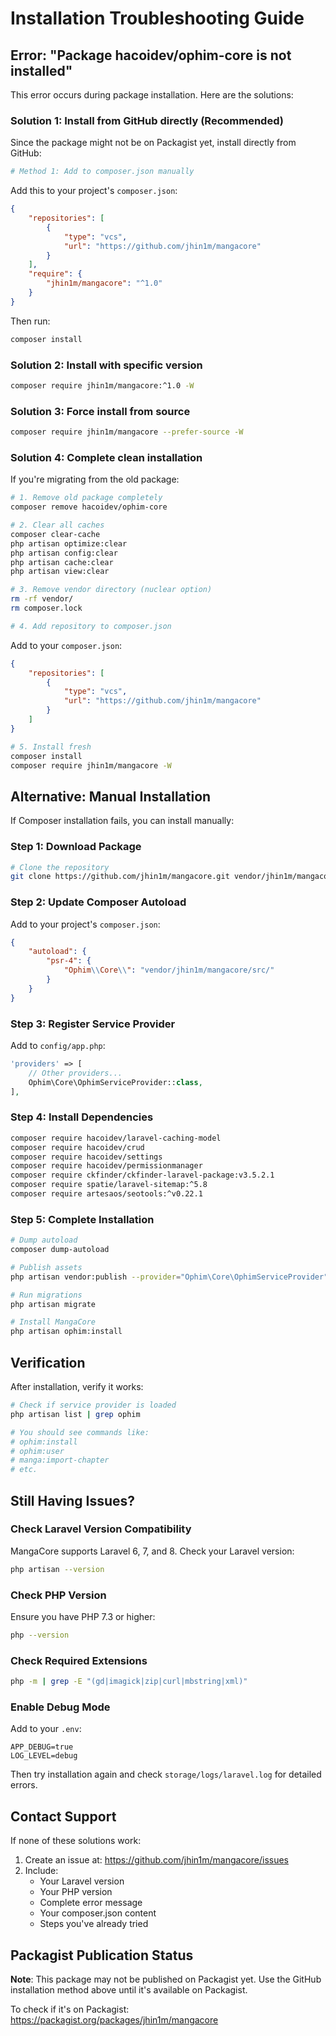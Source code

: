# Installation Troubleshooting Guide

## Error: "Package hacoidev/ophim-core is not installed"

This error occurs during package installation. Here are the solutions:

### Solution 1: Install from GitHub directly (Recommended)

Since the package might not be on Packagist yet, install directly from GitHub:

```bash
# Method 1: Add to composer.json manually
```

Add this to your project's `composer.json`:

```json
{
    "repositories": [
        {
            "type": "vcs",
            "url": "https://github.com/jhin1m/mangacore"
        }
    ],
    "require": {
        "jhin1m/mangacore": "^1.0"
    }
}
```

Then run:
```bash
composer install
```

### Solution 2: Install with specific version

```bash
composer require jhin1m/mangacore:^1.0 -W
```

### Solution 3: Force install from source

```bash
composer require jhin1m/mangacore --prefer-source -W
```

### Solution 4: Complete clean installation

If you're migrating from the old package:

```bash
# 1. Remove old package completely
composer remove hacoidev/ophim-core

# 2. Clear all caches
composer clear-cache
php artisan optimize:clear
php artisan config:clear
php artisan cache:clear
php artisan view:clear

# 3. Remove vendor directory (nuclear option)
rm -rf vendor/
rm composer.lock

# 4. Add repository to composer.json
```

Add to your `composer.json`:
```json
{
    "repositories": [
        {
            "type": "vcs",
            "url": "https://github.com/jhin1m/mangacore"
        }
    ]
}
```

```bash
# 5. Install fresh
composer install
composer require jhin1m/mangacore -W
```

## Alternative: Manual Installation

If Composer installation fails, you can install manually:

### Step 1: Download Package

```bash
# Clone the repository
git clone https://github.com/jhin1m/mangacore.git vendor/jhin1m/mangacore
```

### Step 2: Update Composer Autoload

Add to your project's `composer.json`:

```json
{
    "autoload": {
        "psr-4": {
            "Ophim\\Core\\": "vendor/jhin1m/mangacore/src/"
        }
    }
}
```

### Step 3: Register Service Provider

Add to `config/app.php`:

```php
'providers' => [
    // Other providers...
    Ophim\Core\OphimServiceProvider::class,
],
```

### Step 4: Install Dependencies

```bash
composer require hacoidev/laravel-caching-model
composer require hacoidev/crud
composer require hacoidev/settings
composer require hacoidev/permissionmanager
composer require ckfinder/ckfinder-laravel-package:v3.5.2.1
composer require spatie/laravel-sitemap:^5.8
composer require artesaos/seotools:^v0.22.1
```

### Step 5: Complete Installation

```bash
# Dump autoload
composer dump-autoload

# Publish assets
php artisan vendor:publish --provider="Ophim\Core\OphimServiceProvider"

# Run migrations
php artisan migrate

# Install MangaCore
php artisan ophim:install
```

## Verification

After installation, verify it works:

```bash
# Check if service provider is loaded
php artisan list | grep ophim

# You should see commands like:
# ophim:install
# ophim:user
# manga:import-chapter
# etc.
```

## Still Having Issues?

### Check Laravel Version Compatibility

MangaCore supports Laravel 6, 7, and 8. Check your Laravel version:

```bash
php artisan --version
```

### Check PHP Version

Ensure you have PHP 7.3 or higher:

```bash
php --version
```

### Check Required Extensions

```bash
php -m | grep -E "(gd|imagick|zip|curl|mbstring|xml)"
```

### Enable Debug Mode

Add to your `.env`:

```env
APP_DEBUG=true
LOG_LEVEL=debug
```

Then try installation again and check `storage/logs/laravel.log` for detailed errors.

## Contact Support

If none of these solutions work:

1. Create an issue at: https://github.com/jhin1m/mangacore/issues
2. Include:
   - Your Laravel version
   - Your PHP version
   - Complete error message
   - Your composer.json content
   - Steps you've already tried

## Packagist Publication Status

**Note**: This package may not be published on Packagist yet. Use the GitHub installation method above until it's available on Packagist.

To check if it's on Packagist: https://packagist.org/packages/jhin1m/mangacore